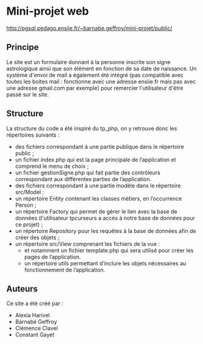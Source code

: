 # Mini-projet web
http://pgsql.pedago.ensiie.fr/~barnabe.geffroy/mini-projet/public/
## Principe
Le site est un formulaire donnant à la personne inscrite son signe astrologique ainsi que son élément en fonction de sa date de naissance. 
Un système d'envoi de mail a également été intégré (pas compatible avec toutes les boites mail : fonctionne avec une adresse ensiie.fr mais pas avec une adresse gmail.com par exemple) pour remercier l'utilisateur d'être passé sur le site.

## Structure
La structure du code a été inspiré du tp_php, on y retrouve donc les répertoires suivants :

+ des fichiers correspondant à une partie publique dans le répertoire public ;
+ un fichier index.php qui est la page principale de l’application et comprend le menu de choix ;
+ un fichier gestionSigne.php qui fait partie des contrôleurs correspondant aux différentes parties de l’application.
+ des fichiers correspondant à une partie modèle dans le répertoire src/Model :
+ un répertoire Entity contenant les classes métiers, en l’occurrence Person ;
+ un répertoire Factory qui permet de gérer le lien avec la base de données (l'utilisateur tpcurseurs a accès à notre base de données pour ce projet) ;
+ un répertoire Repository pour les requêtes à la base de données afin de créer des objets ;
+ un répertoire src/View comprenant les fichiers de la vue :
    + et notamment un fichier template.php qui sera utilisé pour créer les pages de l’application.
    + un répertoire utils permettant d’inclure les objets nécessaires au fonctionnement de l’application.

## Auteurs
Ce site a été créé par :
- Alexia Harivel 
- Barnabé Geffroy
- Clémence Clavel 
- Constant Gayet 


